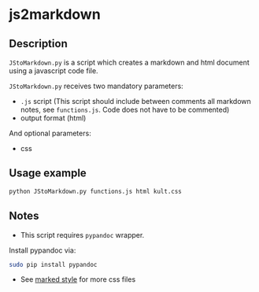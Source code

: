 # js2markdown

## Description

`JStoMarkdown.py` is a script which creates a markdown and html document using a javascript code file.

`JStoMarkdown.py` receives two mandatory parameters:

- `.js` script (This script should include between comments all markdown notes, see `functions.js`. Code does not have to be commented)
- output format (html)

And optional parameters:

- css


## Usage example

```bash
python JStoMarkdown.py functions.js html kult.css 
```

## Notes

- This script requires `pypandoc` wrapper.

Install pypandoc via:

```bash
sudo pip install pypandoc
```
- See [marked style](http://markedstyle.com/) for more css files

